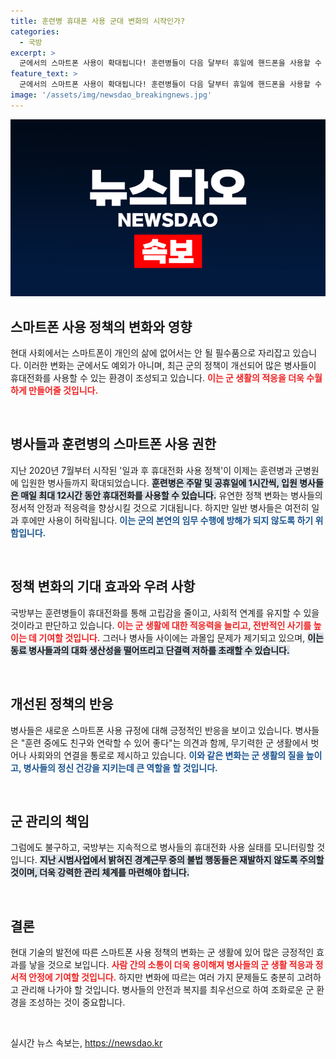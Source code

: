 ```yaml
---
title: 훈련병 휴대폰 사용 군대 변화의 시작인가?
categories:
  - 국방
excerpt: >
  군에서의 스마트폰 사용이 확대됩니다! 훈련병들이 다음 달부터 휴일에 핸드폰을 사용할 수 있게 되며, 이는 군 생활 적응에 큰 도움이 될 것으로 기대됩니다. 하지만 일반 병사들은 여전히 일과 후에만 사용 가능! 궁금하면 클릭하세요!
feature_text: >
  군에서의 스마트폰 사용이 확대됩니다! 훈련병들이 다음 달부터 휴일에 핸드폰을 사용할 수 있게 되며, 이는 군 생활 적응에 큰 도움이 될 것으로 기대됩니다. 하지만 일반 병사들은 여전히 일과 후에만 사용 가능! 궁금하면 클릭하세요!
image: '/assets/img/newsdao_breakingnews.jpg'
---
```


<p><img src="/assets/img/newsdao_breakingnews.jpg" alt="ontimetimes 속보" /></p>

<h2 data-ke-size="size26">스마트폰 사용 정책의 변화와 영향</h2>

<p>현대 사회에서는 스마트폰이 개인의 삶에 없어서는 안 될 필수품으로 자리잡고 있습니다. 이러한 변화는 군에서도 예외가 아니며, 최근 군의 정책이 개선되어 많은 병사들이 휴대전화를 사용할 수 있는 환경이 조성되고 있습니다. <b><span style="color: #ee2323;">이는 군 생활의 적응을 더욱 수월하게 만들어줄 것입니다.</span></b> </p>

<p data-ke-size="size16">&nbsp;</p>

<h2 data-ke-size="size26">병사들과 훈련병의 스마트폰 사용 권한</h2>

<p>지난 2020년 7월부터 시작된 '일과 후 휴대전화 사용 정책'이 이제는 훈련병과 군병원에 입원한 병사들까지 확대되었습니다. <b><span style="background-color: #21538527;">훈련병은 주말 및 공휴일에 1시간씩, 입원 병사들은 매일 최대 12시간 동안 휴대전화를 사용할 수 있습니다.</span></b> 유연한 정책 변화는 병사들의 정서적 안정과 적응력을 향상시킬 것으로 기대됩니다. 하지만 일반 병사들은 여전히 일과 후에만 사용이 허락됩니다. <b><span style="color: #1a5490;">이는 군의 본연의 임무 수행에 방해가 되지 않도록 하기 위함입니다.</span></b></p>

<p data-ke-size="size16">&nbsp;</p>

<h2 data-ke-size="size26">정책 변화의 기대 효과와 우려 사항</h2>

<p>국방부는 훈련병들이 휴대전화를 통해 고립감을 줄이고, 사회적 연계를 유지할 수 있을 것이라고 판단하고 있습니다. <b><span style="color: #ee2323;">이는 군 생활에 대한 적응력을 늘리고, 전반적인 사기를 높이는 데 기여할 것입니다.</span></b> 그러나 병사들 사이에는 과몰입 문제가 제기되고 있으며, <b><span style="background-color: #21538527;">이는 동료 병사들과의 대화 생산성을 떨어뜨리고 단결력 저하를 초래할 수 있습니다.</span></b> </p>

<p data-ke-size="size16">&nbsp;</p>

<h2 data-ke-size="size26">개선된 정책의 반응</h2>

<p>병사들은 새로운 스마트폰 사용 규정에 대해 긍정적인 반응을 보이고 있습니다. 병사들은 "훈련 중에도 친구와 연락할 수 있어 좋다"는 의견과 함께, 무기력한 군 생활에서 벗어나 사회와의 연결을 통로로 제시하고 있습니다. <b><span style="color: #1a5490;">이와 같은 변화는 군 생활의 질을 높이고, 병사들의 정신 건강을 지키는데 큰 역할을 할 것입니다.</span></b> </p>

<p data-ke-size="size16">&nbsp;</p>

<h2 data-ke-size="size26">군 관리의 책임</h2>

<p>그럼에도 불구하고, 국방부는 지속적으로 병사들의 휴대전화 사용 실태를 모니터링할 것입니다. <b><span style="background-color: #21538527;">지난 시범사업에서 밝혀진 경계근무 중의 불법 행동들은 재발하지 않도록 주의할 것이며, 더욱 강력한 관리 체계를 마련해야 합니다.</span></b> </p>

<p data-ke-size="size16">&nbsp;</p>

<h2 data-ke-size="size26">결론</h2>

<p>현대 기술의 발전에 따른 스마트폰 사용 정책의 변화는 군 생활에 있어 많은 긍정적인 효과를 낳을 것으로 보입니다. <b><span style="color: #ee2323;">사람 간의 소통이 더욱 용이해져 병사들의 군 생활 적응과 정서적 안정에 기여할 것입니다.</span></b> 하지만 변화에 따르는 여러 가지 문제들도 충분히 고려하고 관리해 나가야 할 것입니다. 병사들의 안전과 복지를 최우선으로 하여 조화로운 군 환경을 조성하는 것이 중요합니다.</p>

<p data-ke-size="size16">&nbsp;</p>
실시간 뉴스 속보는, <a href="https://newsdao.kr" rel="dofollow">https://newsdao.kr</a>


